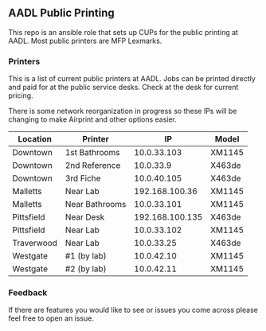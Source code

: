 ## AADL Public Printing

This repo is an ansible role that sets up CUPs for the public printing at AADL. Most public printers are MFP Lexmarks. 

### Printers

This is a list of current public printers at AADL. Jobs can be printed directly and paid for at the public service desks. Check at the desk for current pricing. 

There is some network reorganization in progress so these IPs will be changing to make Airprint and other options easier.

| Location      | Printer       | IP              | Model     |
| ------------- | ------------- | --------------- | --------- |
| Downtown      | 1st Bathrooms | 10.0.33.103     | XM1145    |
| Downtown      | 2nd Reference | 10.0.33.9       | X463de    |
| Downtown      | 3rd Fiche     | 10.0.40.105     | X463de    |
| Malletts      | Near Lab      | 192.168.100.36  | XM1145    |
| Malletts      | Near Bathrooms| 10.0.33.101     | XM1145    |
| Pittsfield    | Near Desk     | 192.168.100.135 | X463de    |
| Pittsfield    | Near Lab      | 10.0.33.102     | XM1145    |
| Traverwood    | Near Lab      | 10.0.33.25      | X463de    |
| Westgate      | #1 (by lab)   | 10.0.42.10      | XM1145    |
| Westgate      | #2 (by lab)   | 10.0.42.11      | XM1145    |

### Feedback

If there are features you would like to see or issues you come across please feel free to open an issue.